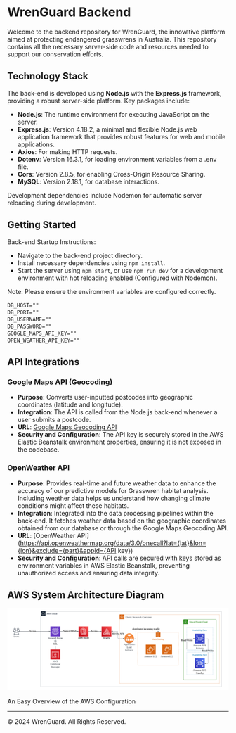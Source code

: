 # WrenGuard Backend

Welcome to the backend repository for WrenGuard, the innovative platform aimed at protecting endangered grasswrens in Australia. This repository contains all the necessary server-side code and resources needed to support our conservation efforts.

## Technology Stack

The back-end is developed using **Node.js** with the **Express.js** framework, providing a robust server-side platform. Key packages include:
- **Node.js**: The runtime environment for executing JavaScript on the server.
- **Express.js**: Version 4.18.2, a minimal and flexible Node.js web application framework that provides robust features for web and mobile applications.
- **Axios**: For making HTTP requests.
- **Dotenv**: Version 16.3.1, for loading environment variables from a .env file.
- **Cors**: Version 2.8.5, for enabling Cross-Origin Resource Sharing.
- **MySQL**: Version 2.18.1, for database interactions.

Development dependencies include Nodemon for automatic server reloading during development.

## Getting Started

Back-end Startup Instructions:

- Navigate to the back-end project directory.
- Install necessary dependencies using `npm install`.
- Start the server using `npm start`, or use `npm run dev` for a development environment with hot reloading enabled (Configured with Nodemon).

Note: Please ensure the environment variables are configured correctly.

```
DB_HOST=""
DB_PORT=""
DB_USERNAME=""
DB_PASSWORD=""
GOOGLE_MAPS_API_KEY=""
OPEN_WEATHER_API_KEY=""
```

## API Integrations

### Google Maps API (Geocoding)
- **Purpose**: Converts user-inputted postcodes into geographic coordinates (latitude and longitude).
- **Integration**: The API is called from the Node.js back-end whenever a user submits a postcode.
- **URL**: [Google Maps Geocoding API](https://maps.googleapis.com/maps/api/geocode/json)
- **Security and Configuration**: The API key is securely stored in the AWS Elastic Beanstalk environment properties, ensuring it is not exposed in the codebase.

### OpenWeather API
- **Purpose**: Provides real-time and future weather data to enhance the accuracy of our predictive models for Grasswren habitat analysis. Including weather data helps us understand how changing climate conditions might affect these habitats.
- **Integration**: Integrated into the data processing pipelines within the back-end. It fetches weather data based on the geographic coordinates obtained from our database or through the Google Maps Geocoding API.
- **URL**: [OpenWeather API](https://api.openweathermap.org/data/3.0/onecall?lat={lat}&lon={lon}&exclude={part}&appid={API key})
- **Security and Configuration**: API calls are secured with keys stored as environment variables in AWS Elastic Beanstalk, preventing unauthorized access and ensuring data integrity.

## AWS System Architecture Diagram
![System Architecture Diagram](public/AWS.png)

An Easy Overview of the AWS Configuration

---

© 2024 WrenGuard. All Rights Reserved.
